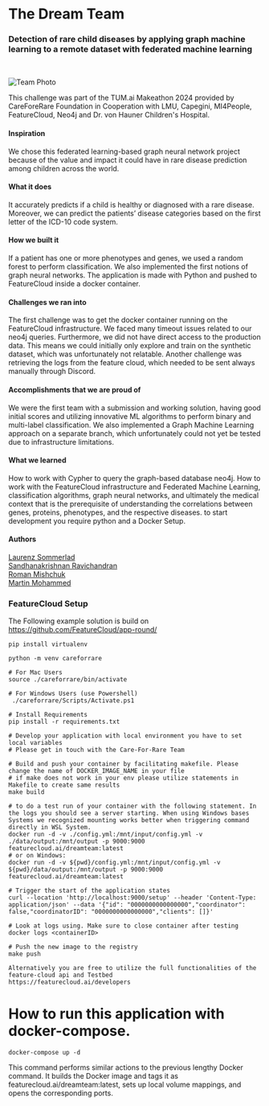 # The Dream Team
### Detection of rare child diseases by applying graph machine learning to a remote dataset with federated machine learning
<br>

![Team Photo](https://github.com/LaurenzSommerlad/TUM.ai-Makeathon2024-Amigo-Challenge/assets/36761347/78b360be-0c70-4f10-91ef-2664a297fb40)


This challenge was part of the TUM.ai Makeathon 2024 provided by CareForeRare Foundation in Cooperation with LMU, Capegini, MI4People, FeatureCloud, Neo4j and Dr. von Hauner Children's Hospital.

#### Inspiration
We chose this federated learning-based graph neural network project because of the value and impact it could have in rare disease prediction among children across the world.

#### What it does
It accurately predicts if a child is healthy or diagnosed with a rare disease. Moreover, we can predict the patients’ disease categories based on the first letter of the ICD-10 code system.

#### How we built it
If a patient has one or more phenotypes and genes, we used a random forest to perform classification. We also implemented the first notions of graph neural networks. The application is made with Python and pushed to FeatureCloud inside a docker container.

#### Challenges we ran into
The first challenge was to get the docker container running on the FeatureCloud infrastructure. We faced many timeout issues related to our neo4j queries. Furthermore, we did not have direct access to the production data. This means we could initially only explore and train on the synthetic dataset, which was unfortunately not relatable. Another challenge was retrieving the logs from the feature cloud, which needed to be sent always manually through Discord.

#### Accomplishments that we are proud of
We were the first team with a submission and working solution, having good initial scores and utilizing innovative ML algorithms to perform binary and multi-label classification. We also implemented a Graph Machine Learning approach on a separate branch, which unfortunately could not yet be tested due to infrastructure limitations.

#### What we learned
How to work with Cypher to query the graph-based database neo4j. How to work with the FeatureCloud infrastructure and Federated Machine Learning, classification algorithms, graph neural networks, and ultimately the medical context that is the prerequisite of understanding the correlations between genes, proteins, phenotypes, and the respective diseases.
to start development you require python and a Docker Setup.

#### Authors
[Laurenz Sommerlad](https://www.linkedin.com/in/laurenzsommerlad/) <br>
[Sandhanakrishnan Ravichandran](https://www.linkedin.com/in/sandhanakrishnanr/) <br>
[Roman Mishchuk](https://www.linkedin.com/in/roman-mishchuk-0ab260bb/) <br>
[Martin Mohammed](https://www.linkedin.com/in/martin-mohammed-30019a207/)
### FeatureCloud Setup
The Following example solution is build on https://github.com/FeatureCloud/app-round/

```
pip install virtualenv

python -m venv careforrare

# For Mac Users
source ./careforrare/bin/activate

# For Windows Users (use Powershell)
 ./careforrare/Scripts/Activate.ps1

# Install Requirements
pip install -r requirements.txt

# Develop your application with local environment you have to set local variables
# Please get in touch with the Care-For-Rare Team

# Build and push your container by facilitating makefile. Please change the name of DOCKER_IMAGE_NAME in your file
# if make does not work in your env please utilize statements in Makefile to create same results
make build

# to do a test run of your container with the following statement. In the logs you should see a server starting. When using Windows bases Systems we recognized mounting works better when triggering command directly in WSL System. 
docker run -d -v ./config.yml:/mnt/input/config.yml -v ./data/output:/mnt/output -p 9000:9000 featurecloud.ai/dreamteam:latest
# or on Windows:
docker run -d -v ${pwd}/config.yml:/mnt/input/config.yml -v ${pwd}/data/output:/mnt/output -p 9000:9000 featurecloud.ai/dreamteam:latest

# Trigger the start of the application states
curl --location 'http://localhost:9000/setup' --header 'Content-Type: application/json' --data '{"id": "0000000000000000","coordinator": false,"coordinatorID": "0000000000000000","clients": []}'

# Look at logs using. Make sure to close container after testing
docker logs <containerID>

# Push the new image to the registry
make push

Alternatively you are free to utilize the full functionalities of the feature-cloud api and Testbed
https://featurecloud.ai/developers

```

# How to run this application with docker-compose. 

```docker-compose up -d ```

This command performs similar actions to the previous lengthy Docker command. It builds the Docker image and tags it as featurecloud.ai/dreamteam:latest, sets up local volume mappings, and opens the corresponding ports.
